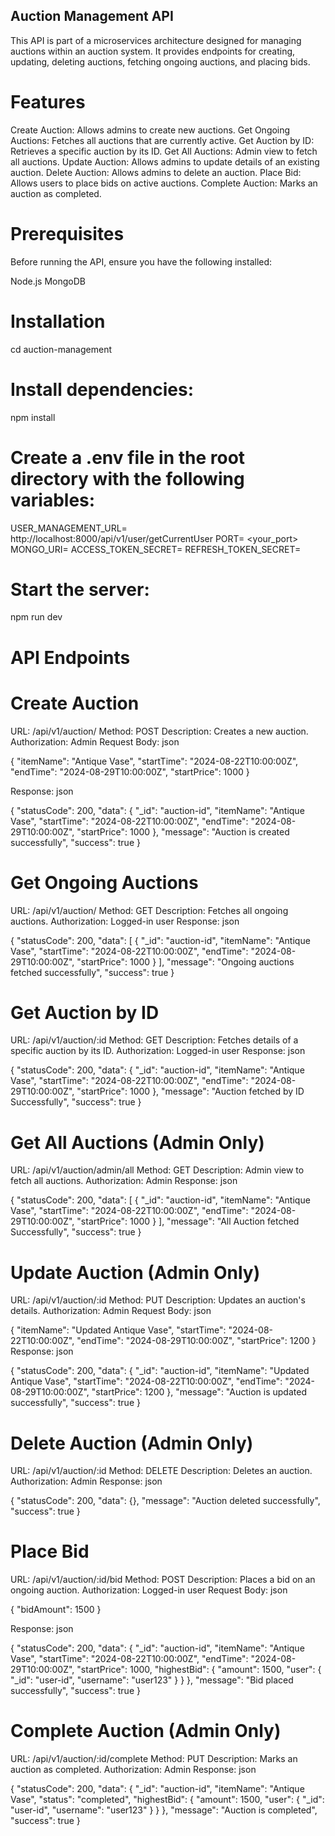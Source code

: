 ## Auction Management API
This API is part of a microservices architecture designed for managing auctions within an auction system. It provides endpoints for creating, updating, deleting auctions, fetching ongoing auctions, and placing bids.

# Features
Create Auction: Allows admins to create new auctions.
Get Ongoing Auctions: Fetches all auctions that are currently active.
Get Auction by ID: Retrieves a specific auction by its ID.
Get All Auctions: Admin view to fetch all auctions.
Update Auction: Allows admins to update details of an existing auction.
Delete Auction: Allows admins to delete an auction.
Place Bid: Allows users to place bids on active auctions.
Complete Auction: Marks an auction as completed.


# Prerequisites
Before running the API, ensure you have the following installed:

Node.js
MongoDB


# Installation

cd auction-management

# Install dependencies:
npm install


# Create a .env file in the root directory with the following variables:

USER_MANAGEMENT_URL= http://localhost:8000/api/v1/user/getCurrentUser
PORT= <your_port>
MONGO_URI=<your-mongodb-uri>
ACCESS_TOKEN_SECRET=<your-access-token-secret>
REFRESH_TOKEN_SECRET=<your-refresh-token-secret>


# Start the server:
npm run dev

# API Endpoints

# Create Auction
URL: /api/v1/auction/
Method: POST
Description: Creates a new auction.
Authorization: Admin
Request Body:
json

{
    "itemName": "Antique Vase",
    "startTime": "2024-08-22T10:00:00Z",
    "endTime": "2024-08-29T10:00:00Z",
    "startPrice": 1000
}


Response:
json

{
    "statusCode": 200,
    "data": {
        "_id": "auction-id",
        "itemName": "Antique Vase",
        "startTime": "2024-08-22T10:00:00Z",
        "endTime": "2024-08-29T10:00:00Z",
        "startPrice": 1000
    },
    "message": "Auction is created successfully",
    "success": true
}


# Get Ongoing Auctions
URL: /api/v1/auction/
Method: GET
Description: Fetches all ongoing auctions.
Authorization: Logged-in user 
Response:
json

{
    "statusCode": 200,
    "data": [
        {
            "_id": "auction-id",
            "itemName": "Antique Vase",
            "startTime": "2024-08-22T10:00:00Z",
            "endTime": "2024-08-29T10:00:00Z",
            "startPrice": 1000
        }
    ],
    "message": "Ongoing auctions fetched successfully",
    "success": true
}


# Get Auction by ID
URL: /api/v1/auction/:id
Method: GET
Description: Fetches details of a specific auction by its ID.
Authorization: Logged-in user
Response:
json

{
    "statusCode": 200,
    "data": {
        "_id": "auction-id",
        "itemName": "Antique Vase",
        "startTime": "2024-08-22T10:00:00Z",
        "endTime": "2024-08-29T10:00:00Z",
        "startPrice": 1000
    },
    "message": "Auction fetched by ID Successfully",
    "success": true
}


# Get All Auctions (Admin Only)
URL: /api/v1/auction/admin/all
Method: GET
Description: Admin view to fetch all auctions.
Authorization: Admin
Response:
json

{
    "statusCode": 200,
    "data": [
        {
            "_id": "auction-id",
            "itemName": "Antique Vase",
            "startTime": "2024-08-22T10:00:00Z",
            "endTime": "2024-08-29T10:00:00Z",
            "startPrice": 1000
        }
    ],
    "message": "All Auction fetched Successfully",
    "success": true
}
# Update Auction (Admin Only)
URL: /api/v1/auction/:id
Method: PUT
Description: Updates an auction's details.
Authorization: Admin
Request Body:
json

{
    "itemName": "Updated Antique Vase",
    "startTime": "2024-08-22T10:00:00Z",
    "endTime": "2024-08-29T10:00:00Z",
    "startPrice": 1200
}
Response:
json

{
    "statusCode": 200,
    "data": {
        "_id": "auction-id",
        "itemName": "Updated Antique Vase",
        "startTime": "2024-08-22T10:00:00Z",
        "endTime": "2024-08-29T10:00:00Z",
        "startPrice": 1200
    },
    "message": "Auction is updated successfully",
    "success": true
}


# Delete Auction (Admin Only)
URL: /api/v1/auction/:id
Method: DELETE
Description: Deletes an auction.
Authorization: Admin
Response:
json

{
    "statusCode": 200,
    "data": {},
    "message": "Auction deleted successfully",
    "success": true
}


# Place Bid
URL: /api/v1/auction/:id/bid
Method: POST
Description: Places a bid on an ongoing auction.
Authorization: Logged-in user
Request Body:
json

{
    "bidAmount": 1500
}


Response:
json

{
    "statusCode": 200,
    "data": {
        "_id": "auction-id",
        "itemName": "Antique Vase",
        "startTime": "2024-08-22T10:00:00Z",
        "endTime": "2024-08-29T10:00:00Z",
        "startPrice": 1000,
        "highestBid": {
            "amount": 1500,
            "user": {
                "_id": "user-id",
                "username": "user123"
            }
        }
    },
    "message": "Bid placed successfully",
    "success": true
}

# Complete Auction (Admin Only)
URL: /api/v1/auction/:id/complete
Method: PUT
Description: Marks an auction as completed.
Authorization: Admin
Response:
json

{
    "statusCode": 200,
    "data": {
        "_id": "auction-id",
        "itemName": "Antique Vase",
        "status": "completed",
        "highestBid": {
            "amount": 1500,
            "user": {
                "_id": "user-id",
                "username": "user123"
            }
        }
    },
    "message": "Auction is completed",
    "success": true
}